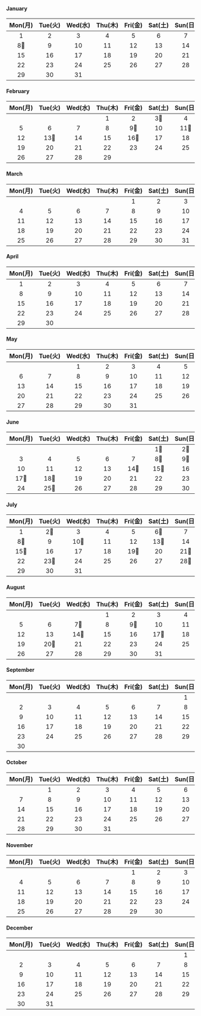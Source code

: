 #### January

|  Mon(月) | Tue(火) | Wed(水) | Thu(木) | Fri(金) | Sat(土) | Sun(日) |
| :-----: | :-----: | :-----: | :-----: | :-----: | :-----: | :-----: |
|     1    |     2    |     3    |     4    |     5    |     6    |     7    |
|   8🥑    |     9    |    10    |    11    |    12    |    13    |    14    |
|    15    |    16    |    17    |    18    |    19    |    20    |    21    |
|    22    |    23    |    24    |    25    |    26    |    27    |    28    |
|    29    |    30    |    31    |         |         |         |         |

#### February

|  Mon(月) | Tue(火) | Wed(水) | Thu(木) | Fri(金) | Sat(土) | Sun(日) |
| :-----: | :-----: | :-----: | :-----: | :-----: | :-----: | :-----: |
|         |         |         |     1    |     2    |   3🥑    |     4    |
|     5    |   6    |     7    |     8    |   9🥑    |    10    |    11🥑    |
|    12    |    13🥑    |    14    |    15    |    16🥑    |    17    |    18    |
|    19    |    20    |    21    |    22    |    23    |    24    |    25    |
|    26    |    27    |    28    |    29    |         |         |         |

#### March

|  Mon(月) | Tue(火) | Wed(水) | Thu(木) | Fri(金) | Sat(土) | Sun(日) |
| :-----: | :-----: | :-----: | :-----: | :-----: | :-----: | :-----: |
|         |         |         |         |     1    |     2    |     3    |
|     4    |     5    |     6    |     7    |     8    |     9    |    10    |
|    11    |    12    |    13    |    14    |    15    |    16    |    17    |
|    18    |    19    |    20    |    21    |    22    |    23    |    24    |
|    25    |    26    |    27    |    28    |    29    |    30    |    31    |

#### April

|  Mon(月) | Tue(火) | Wed(水) | Thu(木) | Fri(金) | Sat(土) | Sun(日) |
| :-----: | :-----: | :-----: | :-----: | :-----: | :-----: | :-----: |
|     1    |     2    |     3    |     4    |     5    |     6    |     7    |
|     8    |     9    |    10    |    11    |    12    |    13    |    14    |
|    15    |    16    |    17    |    18    |    19    |    20    |    21    |
|    22    |    23    |    24    |    25    |    26    |    27    |    28    |
|    29    |    30    |         |         |         |         |         |

#### May

|  Mon(月) | Tue(火) | Wed(水) | Thu(木) | Fri(金) | Sat(土) | Sun(日) |
| :-----: | :-----: | :-----: | :-----: | :-----: | :-----: | :-----: |
|         |         |     1    |     2    |     3    |     4    |     5    |
|     6    |     7    |     8    |     9    |    10    |    11    |    12    |
|    13    |    14    |    15    |    16    |    17    |    18    |    19    |
|    20    |    21    |    22    |    23    |    24    |    25    |    26    |
|    27    |    28    |    29    |    30    |    31    |         |         |

#### June

|  Mon(月) | Tue(火) | Wed(水) | Thu(木) | Fri(金) | Sat(土) | Sun(日) |
| :-----: | :-----: | :-----: | :-----: | :-----: | :-----: | :-----: |
|         |         |         |         |         |   1🥑    |   2🥑    |
|     3    |     4    |     5    |     6    |     7    |   8🥑    |   9🥑    |
|    10    |    11    |    12    |    13    |    14🥑    |    15🥑    |    16    |
|    17🥑    |    18🥑    |    19    |    20    |    21    |    22    |    23    |
|    24    |    25🥑    |    26    |    27    |    28    |    29    |    30    |

#### July

|  Mon(月) | Tue(火) | Wed(水) | Thu(木) | Fri(金) | Sat(土) | Sun(日) |
| :-----: | :-----: | :-----: | :-----: | :-----: | :-----: | :-----: |
|     1    |   2🥑    |     3    |     4    |     5    |   6🥑    |     7    |
|   8🥑    |     9    |    10🥑    |    11    |    12    |    13🥑    |    14    |
|    15🥑    |    16    |    17    |    18    |    19🥑    |    20    |    21🥑    |
|    22    |    23🥑    |    24    |    25    |    26    |    27    |    28🥑    |
|    29    |    30    |    31    |         |         |         |         |

#### August

|  Mon(月) | Tue(火) | Wed(水) | Thu(木) | Fri(金) | Sat(土) | Sun(日) |
| :-----: | :-----: | :-----: | :-----: | :-----: | :-----: | :-----: |
|         |         |         |     1    |     2    |     3    |     4    |
|     5    |     6    |   7🥑    |     8    |   9🥑    |    10    |    11    |
|    12    |    13    |    14🥑    |    15    |    16    |    17🥑    |    18    |
|    19    |    20🥑    |    21    |    22    |    23    |    24    |    25    |
|    26    |    27    |    28    |    29    |    30    |    31    |         |

#### September

|  Mon(月) | Tue(火) | Wed(水) | Thu(木) | Fri(金) | Sat(土) | Sun(日) |
| :-----: | :-----: | :-----: | :-----: | :-----: | :-----: | :-----: |
|         |         |         |         |         |         |     1    |
|     2    |     3    |     4    |     5    |     6    |     7    |     8    |
|     9    |    10    |    11    |    12    |    13    |    14    |    15    |
|    16    |    17    |    18    |    19    |    20    |    21    |    22    |
|    23    |    24    |    25    |    26    |    27    |    28    |    29    |
|    30    |         |         |         |         |         |         |

#### October

|  Mon(月) | Tue(火) | Wed(水) | Thu(木) | Fri(金) | Sat(土) | Sun(日) |
| :-----: | :-----: | :-----: | :-----: | :-----: | :-----: | :-----: |
|         |     1    |     2    |     3    |     4    |     5    |     6    |
|     7    |     8    |     9    |    10    |    11    |    12    |    13    |
|    14    |    15    |    16    |    17    |    18    |    19    |    20    |
|    21    |    22    |    23    |    24    |    25    |    26    |    27    |
|    28    |    29    |    30    |    31    |         |         |         |

#### November

|  Mon(月) | Tue(火) | Wed(水) | Thu(木) | Fri(金) | Sat(土) | Sun(日) |
| :-----: | :-----: | :-----: | :-----: | :-----: | :-----: | :-----: |
|         |         |         |         |     1    |     2    |     3    |
|     4    |     5    |     6    |     7    |     8    |     9    |    10    |
|    11    |    12    |    13    |    14    |    15    |    16    |    17    |
|    18    |    19    |    20    |    21    |    22    |    23    |    24    |
|    25    |    26    |    27    |    28    |    29    |    30    |         |

#### December

|  Mon(月) | Tue(火) | Wed(水) | Thu(木) | Fri(金) | Sat(土) | Sun(日) |
| :-----: | :-----: | :-----: | :-----: | :-----: | :-----: | :-----: |
|         |         |         |         |         |         |     1    |
|     2    |     3    |     4    |     5    |     6    |     7    |     8    |
|     9    |    10    |    11    |    12    |    13    |    14    |    15    |
|    16    |    17    |    18    |    19    |    20    |    21    |    22    |
|    23    |    24    |    25    |    26    |    27    |    28    |    29    |
|    30    |    31    |         |         |         |         |         |

